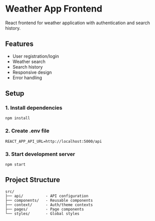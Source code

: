 # Weather App Frontend

React frontend for weather application with authentication and search history.

## Features
- User registration/login
- Weather search
- Search history
- Responsive design
- Error handling

## Setup

### 1. Install dependencies

```npm install```

### 2. Create .env file

```REACT_APP_API_URL=http://localhost:5000/api```

### 3. Start development server

```npm start```

## Project Structure

```
src/
├── api/          - API configuration
├── components/   - Reusable components
├── context/      - Auth/theme contexts
├── pages/        - Page components
└── styles/       - Global styles
```
